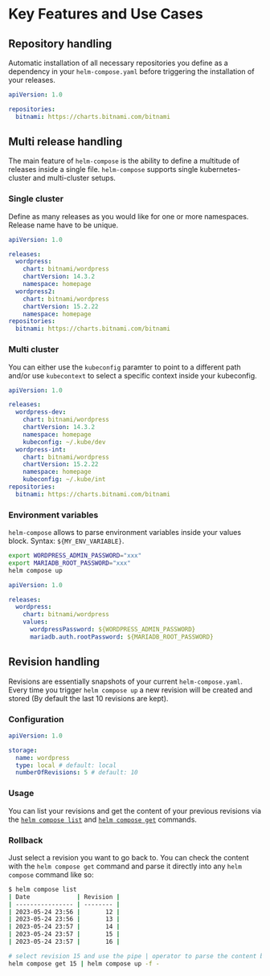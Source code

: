 # Key Features and Use Cases

## Repository handling

Automatic installation of all necessary repositories you define as a dependency in your `helm-compose.yaml` before triggering the installation of your releases.

```yaml
apiVersion: 1.0

repositories:
  bitnami: https://charts.bitnami.com/bitnami
```

## Multi release handling

The main feature of `helm-compose` is the ability to define a multitude of releases inside a single file. `helm-compose` supports single kubernetes-cluster and multi-cluster setups.

### Single cluster

Define as many releases as you would like for one or more namespaces. Release name have to be unique.

```yaml
apiVersion: 1.0

releases:
  wordpress:
    chart: bitnami/wordpress
    chartVersion: 14.3.2
    namespace: homepage
  wordpress2:
    chart: bitnami/wordpress
    chartVersion: 15.2.22
    namespace: homepage
repositories:
  bitnami: https://charts.bitnami.com/bitnami
```

### Multi cluster

You can either use the `kubeconfig` paramter to point to a different path and/or use `kubecontext` to select a specific context inside your kubeconfig.

```yaml
apiVersion: 1.0

releases:
  wordpress-dev:
    chart: bitnami/wordpress
    chartVersion: 14.3.2
    namespace: homepage
    kubeconfig: ~/.kube/dev
  wordpress-int:
    chart: bitnami/wordpress
    chartVersion: 15.2.22
    namespace: homepage
    kubeconfig: ~/.kube/int
repositories:
  bitnami: https://charts.bitnami.com/bitnami
```

### Environment variables

`helm-compose` allows to parse environment variables inside your values block. Syntax: `${MY_ENV_VARIABLE}`.

```bash
export WORDPRESS_ADMIN_PASSWORD="xxx"
export MARIADB_ROOT_PASSWORD="xxx"
helm compose up
```

```yaml
apiVersion: 1.0

releases:
  wordpress:
    chart: bitnami/wordpress
    values:
      wordpressPassword: ${WORDPRESS_ADMIN_PASSWORD}
      mariadb.auth.rootPassword: ${MARIADB_ROOT_PASSWORD}
```

## Revision handling

Revisions are essentially snapshots of your current `helm-compose.yaml`. Every time you trigger `helm compose up` a new revision will be created and stored (By default the last 10 revisions are kept).

### Configuration

```yaml
apiVersion: 1.0

storage:
  name: wordpress
  type: local # default: local
  numberOfRevisions: 5 # default: 10
```

### Usage

You can list your revisions and get the content of your previous revisions via the [`helm compose list`](commands/list.md) and [`helm compose get`](commands/get.md) commands.

### Rollback

Just select a revision you want to go back to. You can check the content with the `helm compose get` command and parse it directly into any `helm compose` command like so:

```bash
$ helm compose list
| Date             | Revision |
| ---------------- | -------- |
| 2023-05-24 23:56 |       12 |
| 2023-05-24 23:56 |       13 |
| 2023-05-24 23:57 |       14 |
| 2023-05-24 23:57 |       15 |
| 2023-05-24 23:57 |       16 |

# select revision 15 and use the pipe | operator to parse the content back into compose up with -f -
helm compose get 15 | helm compose up -f -
```
